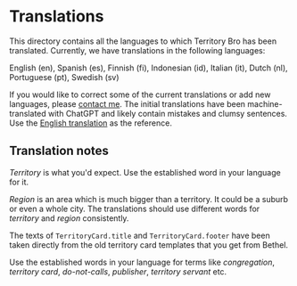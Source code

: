 # Translations

This directory contains all the languages to which Territory Bro has been translated. Currently, we have translations in
the following languages:

English (en), Spanish (es), Finnish (fi), Indonesian (id), Italian (it), Dutch (nl), Portuguese (pt), Swedish (sv)

If you would like to correct some of the current translations or add new languages,
please [contact me](https://www.luontola.fi/about). The initial translations have been machine-translated with ChatGPT
and likely contain mistakes and clumsy sentences. Use the [English translation](en/translation.yaml) as the reference.

## Translation notes

*Territory* is what you'd expect. Use the established word in your language for it.

*Region* is an area which is much bigger than a territory. It could be a suburb or even a whole city. The translations
should use different words for *territory* and *region* consistently.

The texts of `TerritoryCard.title` and `TerritoryCard.footer` have been taken directly from the old territory card
templates that you get from Bethel.

Use the established words in your language for terms like *congregation*, *territory card*, *do-not-calls*, *publisher*, *territory servant* etc.

